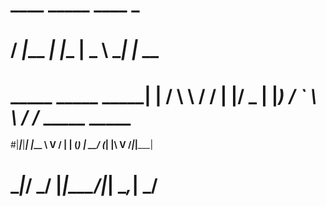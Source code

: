 #                    ____           _____     ____     _                        
#                   / ___|_____   _|_   _|__ |  _ \ __| |_   __                 
# _____ _____ _____| |   / __\ \ / / | |/ _ \| |_) / _` \ \ / /____ _____ _____ 
#|_____|_____|_____| |___\__ \\ V /  | | (_) |  __/ (_| |\ V /_____|_____|_____|
#                   \____|___/ \_/   |_|\___/|_|   \__,_| \_/                   

